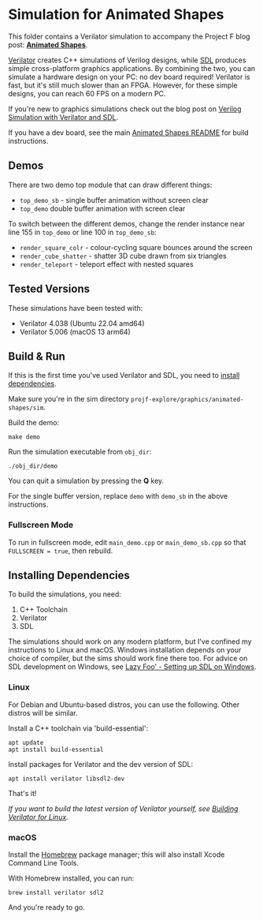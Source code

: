 # Simulation for Animated Shapes

This folder contains a Verilator simulation to accompany the Project F blog post: **[Animated Shapes](https://projectf.io/posts/animated-shapes/)**.

[Verilator](https://www.veripool.org/verilator/) creates C++ simulations of Verilog designs, while [SDL](https://www.libsdl.org) produces simple cross-platform graphics applications. By combining the two, you can simulate a hardware design on your PC: no dev board required! Verilator is fast, but it's still much slower than an FPGA. However, for these simple designs, you can reach 60 FPS on a modern PC.

If you're new to graphics simulations check out the blog post on [Verilog Simulation with Verilator and SDL](https://projectf.io/posts/verilog-sim-verilator-sdl/).

If you have a dev board, see the main [Animated Shapes README](../README.md) for build instructions.

## Demos

There are two demo top module that can draw different things:

* `top_demo_sb` - single buffer animation without screen clear
* `top_demo` double buffer animation with screen clear

To switch between the different demos, change the render instance near line 155 in `top_demo` or line 100 in `top_demo_sb`:

* `render_square_colr` - colour-cycling square bounces around the screen
* `render_cube_shatter` - shatter 3D cube drawn from six triangles
* `render_teleport` - teleport effect with nested squares

## Tested Versions

These simulations have been tested with:

* Verilator 4.038 (Ubuntu 22.04 amd64)
* Verilator 5.006 (macOS 13 arm64)

## Build & Run

If this is the first time you've used Verilator and SDL, you need to [install dependencies](#installing-dependencies).

Make sure you're in the sim directory `projf-explore/graphics/animated-shapes/sim`.

Build the demo:

```shell
make demo
```

Run the simulation executable from `obj_dir`:

```shell
./obj_dir/demo
```

You can quit a simulation by pressing the **Q** key.

For the single buffer version, replace `demo` with `demo_sb` in the above instructions.

### Fullscreen Mode

To run in fullscreen mode, edit `main_demo.cpp` or `main_demo_sb.cpp` so that `FULLSCREEN = true`, then rebuild.

## Installing Dependencies

To build the simulations, you need:

1. C++ Toolchain
2. Verilator
3. SDL

The simulations should work on any modern platform, but I've confined my instructions to Linux and macOS. Windows installation depends on your choice of compiler, but the sims should work fine there too. For advice on SDL development on Windows, see [Lazy Foo' - Setting up SDL on Windows](https://lazyfoo.net/tutorials/SDL/01_hello_SDL/windows/index.php).

### Linux

For Debian and Ubuntu-based distros, you can use the following. Other distros will be similar.

Install a C++ toolchain via 'build-essential':

```shell
apt update
apt install build-essential
```

Install packages for Verilator and the dev version of SDL:

```shell
apt install verilator libsdl2-dev
```

That's it!

_If you want to build the latest version of Verilator yourself, see [Building Verilator for Linux](https://projectf.io/posts/building-ice40-fpga-toolchain/#verilator)._

### macOS

Install the [Homebrew](https://brew.sh/) package manager; this will also install Xcode Command Line Tools.

With Homebrew installed, you can run:

```shell
brew install verilator sdl2
```

And you're ready to go.
